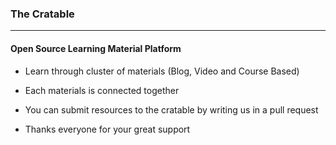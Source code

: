 ### The Cratable
---
#### Open Source Learning Material Platform

- Learn through cluster of materials (Blog, Video and Course Based)
- Each materials is connected together
- You can submit resources to the cratable by writing us in a pull request

- Thanks everyone for your great support
